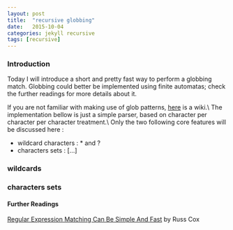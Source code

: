 ```yaml
---
layout: post
title:  "recursive globbing"
date:   2015-10-04
categories: jekyll recursive
tags: [recursive]
---
```


<h3>Introduction</h3>
Today I will introduce a short and pretty fast way to perform a globbing match.
Globbing could better be implemented using finite automatas; check the further readings for more details about it.

If you are not familiar with making use of glob patterns, <a href="https://en.wikipedia.org/wiki/Glob_(programming)" target="_blank">here</a> is a wiki.\\
The implementation bellow is just a simple parser, based on character per character per character treatment.\\
Only the two following core features will be discussed here :
<ul>
<li> wildcard characters : * and ? </li>
<li> characters sets : [...]</li>
</ul>



<h3>wildcards</h3>
<h3>characters sets</h3>





<h4>Further Readings</h4>
<a href="https://swtch.com/~rsc/regexp/regexp1.html" target="_blank">Regular Expression Matching Can Be Simple And Fast</a> by Russ Cox
